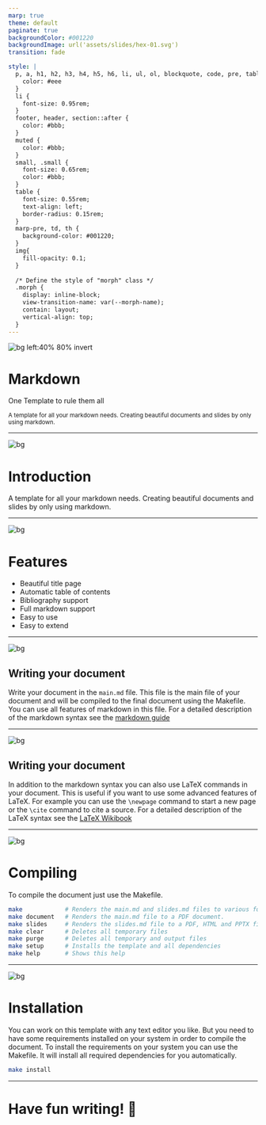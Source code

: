 ```yaml
---
marp: true
theme: default
paginate: true
backgroundColor: #001220
backgroundImage: url('assets/slides/hex-01.svg')
transition: fade

style: |
  p, a, h1, h2, h3, h4, h5, h6, li, ul, ol, blockquote, code, pre, table, tr, td, th, em, strong, b, i, img, div, span, footer, header {
    color: #eee
  }
  li {
    font-size: 0.95rem;
  }
  footer, header, section::after {
    color: #bbb;
  }
  muted {
    color: #bbb;
  }
  small, .small {
    font-size: 0.65rem;
    color: #bbb;
  }
  table {
    font-size: 0.55rem;
    text-align: left;
    border-radius: 0.15rem;
  }
  marp-pre, td, th {
    background-color: #001220;
  }
  img{
    fill-opacity: 0.1;
  }
  
  /* Define the style of "morph" class */
  .morph {
    display: inline-block;
    view-transition-name: var(--morph-name);
    contain: layout;
    vertical-align: top;
  }
---
```


![bg left:40% 80% invert](https://vectorified.com/images/fingerprint-icon-png-9.png)

# Markdown

One Template to rule them all

<small>A template for all your markdown needs. Creating beautiful documents and slides by only using markdown.</small>

<!--
_paginate: false
_transition: fade-out
 -->

---

![bg](assets/slides/hex-02.svg)

# Introduction

A template for all your markdown needs. Creating beautiful documents and slides by only using markdown.

<!--
_header: Introduction
 -->

---

![bg](assets/slides/hex-03.svg)

# Features

- Beautiful title page
- Automatic table of contents
- Bibliography support
- Full markdown support
- Easy to use
- Easy to extend

<!--
_header: Features
 -->

---

![bg](assets/slides/hex-04.svg)


## <span class="morph" style="--morph-name:a1;">Writing your document</span>

Write your document in the `main.md` file. This file is the main file of your document and will be compiled to the final document using the Makefile. You can use all features of markdown in this file. For a detailed description of the markdown syntax see the [markdown guide](https://www.markdownguide.org/basic-syntax/)

<!--
_header: Writing
_footer: https://www.markdownguide.org/basic-syntax/
 -->

---

![bg](assets/slides/hex-05.svg)

## <span class="morph" style="--morph-name:a1;">Writing your document</span>

In addition to the markdown syntax you can also use LaTeX commands in your document. This is useful if you want to use some advanced features of LaTeX. For example you can use the `\newpage` command to start a new page or the `\cite` command to cite a source. For a detailed description of the LaTeX syntax see the [LaTeX Wikibook](https://en.wikibooks.org/wiki/LaTeX)

<!--
_header: Writing
_footer: https://en.wikibooks.org/wiki/LaTeX
 -->

---

![bg](assets/slides/hex-06.svg)

# Compiling

To compile the document just use the Makefile.

```bash
make			# Renders the main.md and slides.md files to various formats. (Default)
make document	# Renders the main.md file to a PDF document.
make slides		# Renders the slides.md file to a PDF, HTML and PPTX file.
make clear		# Deletes all temporary files
make purge		# Deletes all temporary and output files
make setup		# Installs the template and all dependencies
make help		# Shows this help
```

<!--
_header: Compiling
 -->

---

![bg](assets/slides/hex-07.svg)

# Installation

You can work on this template with any text editor you like. But you need to have some requirements installed on your system in order to compile the document. To install the requirements on your system you can use the Makefile. It will install all required dependencies for you automatically.

```bash
make install
```

<!--
_header: Installation
_transition: fade-out
 -->

---

# Have fun writing! 🎉

<!--
_paginate: false
 -->
